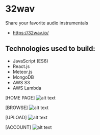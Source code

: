 # 32wav
Share your favorite audio instrumentals

- https://32wav.io/

## Technologies used to build:
- JavaScript (ES6)
- React.js
- Meteor.js
- MongoDB
- AWS S3
- AWS Lambda

[HOME PAGE]
![alt text](https://s3-us-west-2.amazonaws.com/jahosh-meteor-files/Screen+Shot+2017-10-29+at+1.31.39+PM.png)



[BROWSE]
![alt text](https://s3-us-west-2.amazonaws.com/jahosh-meteor-files/Screen+Shot+2017-10-29+at+1.43.04+PM.png)

[UPLOAD]
![alt text](https://s3-us-west-2.amazonaws.com/jahosh-meteor-files/Screen+Shot+2017-10-29+at+1.42.34+PM.png)


[ACCOUNT]
![alt text](https://s3-us-west-2.amazonaws.com/jahosh-meteor-files/Screen+Shot+2017-10-29+at+1.41.53+PM.png)
